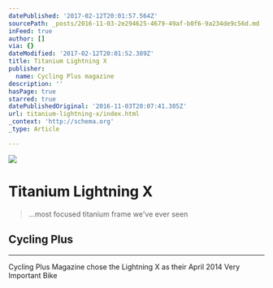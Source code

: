 ```yaml
---
datePublished: '2017-02-12T20:01:57.564Z'
sourcePath: _posts/2016-11-03-2e294625-4679-49af-b0f6-9a234de9c56d.md
inFeed: true
author: []
via: {}
dateModified: '2017-02-12T20:01:52.389Z'
title: Titanium Lightning X
publisher:
  name: Cycling Plus magazine
description: ''
hasPage: true
starred: true
datePublishedOriginal: '2016-11-03T20:07:41.385Z'
url: titanium-lightning-x/index.html
_context: 'http://schema.org'
_type: Article

---
```

![](https://the-grid-user-content.s3-us-west-2.amazonaws.com/47ca43a8-a9ec-48dd-bd38-9beac000870c.jpg)

# Titanium Lightning X

> ...most focused titanium frame we've ever seen

## Cycling Plus

---

Cycling Plus Magazine chose the Lightning X as their April 2014 Very Important Bike